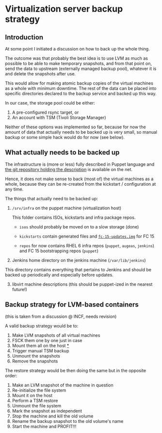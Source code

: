 Virtualization server backup strategy
=====================================

Introduction
------------

At some point I initiated a discussion on how to back up the whole thing.

The outcome was that probably the best idea is to use LVM as much as possible to be able to make temporary snapshots, and from that point on, send the data to upstream (externally managed backup pool), whatever it is and delete the snapshots after use.

This would allow for making atomic backup copies of the virtual machines as a whole with minimum downtime. The rest of the data can be placed into specific directories declared to the backup service and backed up this way.

In our case, the storage pool could be either:

1. A pre-configured rsync target, or
2. An account with TSM (Tivoli Storage Manager)

Neither of these options was implemented so far, because for now the amount of data that actually needs to be backed up is very small, so manual backup or some simple hack would do for now (see below).

What actually needs to be backed up
-----------------------------------

The infrastructure is (more or less) fully described in Puppet language and [the git repository holding the description][anubis-puppet] is available on the net.

Hence, it does not make sense to back (most of) the virtual machines as a whole, because they can be re-created from the kickstart / configuration at any time.

  [anubis-puppet]: http://git.zaytsev.net/?p=anubis-puppet.git;a=summary

The things that actually need to be backed up:

1. `/srv/infra` on the puppet machine (virtualization host)
  
   This folder contains ISOs, kickstarts and infra package repos.
  
    - `isos` should probably be moved on to a slow storage (done)
  
    - `kickstarts` contain generated files and [`fc-15-updates.img`][anaconda-updates] for FC 15
  
    - `repos` for now contains RHEL 6 infra repos (`puppet`, `augeas`, `jenkins`) and FC 15 bootstrapping repos (`puppet`)
  
2. Jenkins home directory on the jenkins machine (`/var/lib/jenkins`)
 
 This directory contains everything that pertains to Jenkins and should be backed up periodically and especially before updates.
  
3. libvirt machine descriptions (this should be puppet-ized in the nearest future!)
  
  [anaconda-updates]: http://fedoraproject.org/wiki/Anaconda/Updates

Backup strategy for LVM-based containers
----------------------------------------

(this is taken from a discussion @ INCF, needs revision)

A valid backup strategy would be to:

1. Make LVM snapshots of all virtual machines
2. FSCK them one by one just in case
3. Mount them all on the host [*][libguestfs]
4. Trigger manual TSM backup
5. Unmount the snapshots
6. Remove the snapshots

  [libguestfs]: # (The best idea would probably be to use libguestfs to avoid relying on hackery like offset mounts and trying to mount LVM volumes inside the machine which might also happen...)

The restore strategy would be then doing the same but in the opposite order:

1. Make an LVM snapshot of the machine in question
2. Re-initialize the file system
3. Mount it on the host
4. Perform a TSM restore
5. Unmount the file system
6. Mark the snapshot as independent
7. Stop the machine and kill the old volume
8. Rename the backup snapshot to the old volume's name
9. Start the machine and PROFIT!!!

